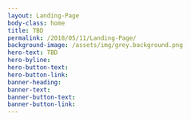```yaml
---
layout: Landing-Page
body-class: home
title: TBD
permalink: /2018/05/11/Landing-Page/
background-image: /assets/img/grey.background.png
hero-text: TBD
hero-byline:
hero-button-text: 
hero-button-link: 
banner-heading: 
banner-text: 
banner-button-text: 
banner-button-link: 
---
```

